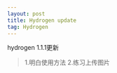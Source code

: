 ```yaml
---
layout: post
title: Hydrogen update
tag: Hydrogen
---
```


hydrogen 1.1.1更新
> 1.明白使用方法
> 2.练习上传图片

<img scr="../theme/bg-night.png">


